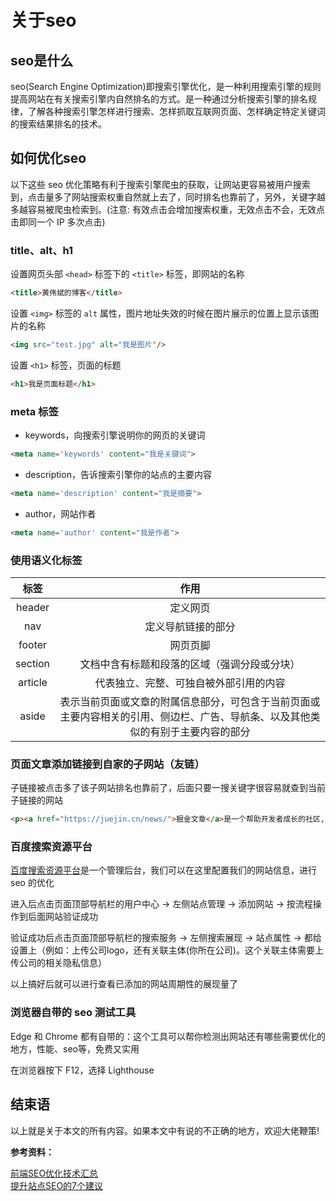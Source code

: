 # 关于seo

## seo是什么

seo(Search Engine Optimization)即搜索引擎优化，是一种利用搜索引擎的规则提高网站在有关搜索引擎内自然排名的方式。是一种通过分析搜索引擎的排名规律，了解各种搜索引擎怎样进行搜索、怎样抓取互联网页面、怎样确定特定关键词的搜索结果排名的技术。

## 如何优化seo

以下这些 seo 优化策略有利于搜索引擎爬虫的获取，让网站更容易被用户搜索到，点击量多了网站搜索权重自然就上去了，同时排名也靠前了，另外，关键字越多越容易被爬虫检索到。(注意: 有效点击会增加搜索权重，无效点击不会，无效点击即同一个 IP 多次点击)

### title、alt、h1

设置网页头部 `<head>` 标签下的 `<title>` 标签，即网站的名称

```html
<title>黄伟斌的博客</title>
```

设置 `<img>` 标签的 `alt` 属性，图片地址失效的时候在图片展示的位置上显示该图片的名称

```html
<img src="test.jpg" alt="我是图片"/>
```

设置 `<h1>` 标签，页面的标题

```html
<h1>我是页面标题</h1>
```

### meta 标签

- keywords，向搜索引擎说明你的网页的关键词

```html
<meta name='keywords' content="我是关键词">
```

- description，告诉搜索引擎你的站点的主要内容

```html
<meta name='description' content="我是摘要">
```

- author，网站作者

```html
<meta name='author' content="我是作者">
```

### 使用语义化标签

| 标签  |                 作用                 |  
| :-------: | :----------------------------------: | 
|   header    |        定义网页         | 
|  nav   | 定义导航链接的部分 | 
| footer  |  网页页脚  | 
| section | 文档中含有标题和段落的区域（强调分段或分块）  | 
| article  |  代表独立、完整、可独自被外部引用的内容  | 
| aside | 表示当前页面或文章的附属信息部分，可包含于当前页面或主要内容相关的引用、侧边栏、广告、导航条、以及其他类似的有别于主要内容的部分  | 

### 页面文章添加链接到自家的子网站（友链）

子链接被点击多了该子网站排名也靠前了，后面只要一搜关键字很容易就查到当前子链接的网站

```html
<p><a href="https://juejin.cn/news/">掘金文章</a>是一个帮助开发者成长的社区,是给开发者用的 Hacker News</p>
```

### 百度搜索资源平台

[百度搜索资源平台](https://ziyuan.baidu.com/site/index#/)是一个管理后台，我们可以在这里配置我们的网站信息，进行 seo 的优化

进入后点击页面顶部导航栏的用户中心 -> 左侧站点管理 -> 添加网站 -> 按流程操作到后面网站验证成功

验证成功后点击页面顶部导航栏的搜索服务 -> 左侧搜索展现 -> 站点属性 -> 都给设置上（例如：上传公司logo，还有关联主体(你所在公司)。这个关联主体需要上传公司的相关隐私信息）

以上搞好后就可以进行查看已添加的网站周期性的展现量了

### 浏览器自带的 seo 测试工具

Edge 和 Chrome 都有自带的：这个工具可以帮你检测出网站还有哪些需要优化的地方，性能、seo等，免费又实用  

在浏览器按下 F12，选择 Lighthouse

## 结束语

以上就是关于本文的所有内容。如果本文中有说的不正确的地方，欢迎大佬鞭策!

**参考资料：**

[前端SEO优化技术汇总](https://blog.csdn.net/Steven_Son/article/details/124583499)  
[提升站点SEO的7个建议](https://juejin.cn/post/7098718421504196645)